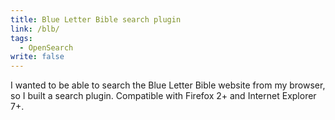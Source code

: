```yaml
---
title: Blue Letter Bible search plugin
link: /blb/
tags: 
  - OpenSearch
write: false
---
```


<img class="right" src="http://www.blueletterbible.org/gifs/blb_menu/m_head2D.gif" alt="" />I wanted to be able to search the Blue Letter Bible website from my browser, so I built a search plugin. Compatible with Firefox 2+ and Internet Explorer 7+.
